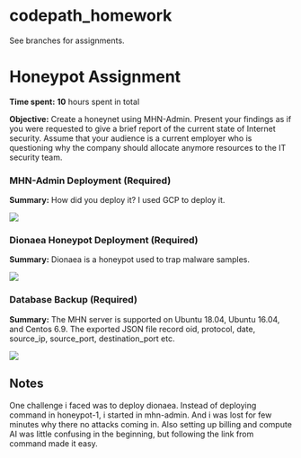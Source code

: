 # codepath_homework

See branches for assignments.

# Honeypot Assignment

**Time spent:** **10** hours spent in total

**Objective:** Create a honeynet using MHN-Admin. Present your findings as if you were requested to give a brief report of the current state of Internet security. Assume that your audience is a current employer who is questioning why the company should allocate anymore resources to the IT security team.

### MHN-Admin Deployment (Required)

**Summary:** How did you deploy it? I used GCP to deploy it.

<img src="mhn-admin.gif">

### Dionaea Honeypot Deployment (Required)

**Summary:** Dionaea is a honeypot used to trap malware samples.

<img src="dionaea-honeypot.gif">

### Database Backup (Required) 

**Summary:** The MHN server is supported on Ubuntu 18.04, Ubuntu 16.04, and Centos 6.9. The exported JSON file record oid, protocol, date, source_ip, source_port, destination_port etc.

<img src="database-backup.gif">

## Notes

One challenge i faced was to deploy dionaea. Instead of deploying command in honeypot-1, i started in mhn-admin. And i was lost for few minutes why there no attacks coming in. 
Also setting up billing and compute AI was little confusing in the beginning, but following the link from command made it easy.
